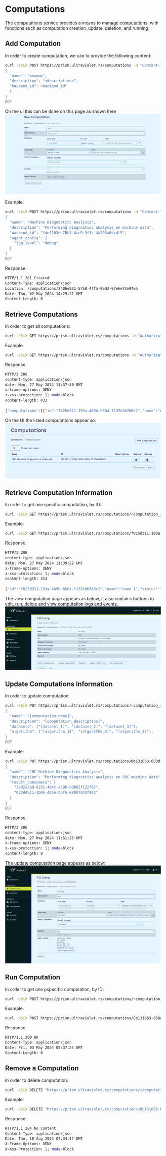 # Computations

The computations service provides a means to manage computations, with functions such as computation creation, update, deletion, and running.

## Add Computation

In order to create computation, we can to provide the following content:

```bash
curl -sSiX POST https://prism.ultraviolet.rs/computations -H "Content-Type: application/json" -H "Authorization: Bearer <user_token>" -d @- << EOF
{
  "name": "<name>",
  "description": "<description>",
  "backend_id": <backend_id"
  ]
}
EOF
```

On the ui this can be done on this page as shown here
![Create computation](./img/ui/new%20computation.png)

Example:

```bash
curl -sSiX POST https://prism.ultraviolet.rs/computations -H "Content-Type: application/json" -H "Authorization: Bearer <user_token>" -d @- << EOF
{
  "name": "Machine Diagnostics Analysis",
  "description": "Performing diagnostics analysis on machine data",
  "backend_id": "fde3263e-70b8-4ce9-9f3c-4a203a0dcdf5",
  "agent_config": {
    "log_level": "debug"
  }
}
EOF
```

Response:

```bash
HTTP/1.1 201 Created
Content-Type: application/json
Location: /computations/240be921-5758-4ffa-9ed3-97e6e72e97ea
Date: Thu, 02 May 2024 14:29:22 GMT
Content-Length: 0
```

## Retrieve Computations

In order to get all computations:

```bash
curl -sSiX GET https://prism.ultraviolet.rs/computations -H "Authorization: Bearer <user_token>"
```

Example:

```bash
curl -sSiX GET https://prism.ultraviolet.rs/computations -H "Authorization: Bearer <user_token>"
```

Response:

```bash
HTTP/2 200
content-type: application/json
date: Mon, 27 May 2024 11:37:50 GMT
x-frame-options: DENY
x-xss-protection: 1; mode=block
content-length: 433

{"computations":[{"id":"f025d311-193a-469b-b504-f137e0b768c2","name":"name 1","status":"executable","owner":"e20aaa5a-95d7-444a-8471-51c67082adbf","start_time":"2024-05-27T11:36:42.99242Z","end_time":"0001-01-01T00:00:00Z","algorithm":{},"agent_config":{"log_level":"","cert_file":"","server_key":"","server_ca_file":"","client_ca_file":"","attested_tls":false},"agent_port":"","backend_id":"cbaf711f-a086-48e0-bea1-a53a9650ba9c"}]}
```

On the UI the listed computations appear so:
![List computations](./img/ui/list%20computations.png)

## Retrieve Computation Information

In order to get one specific computation, by ID:

```bash
curl -sSiX GET https://prism.ultraviolet.rs/computations/<computation_id> -H "Authorization: Bearer <user_token>"
```

Example:

```bash
curl -sSiX GET https://prism.ultraviolet.rs/computations/f025d311-193a-469b-b504-f137e0b768c2 -H "Authorization: Bearer <user_token>"
```

Response:

```bash
HTTP/2 200
content-type: application/json
date: Mon, 27 May 2024 11:39:22 GMT
x-frame-options: DENY
x-xss-protection: 1; mode=block
content-length: 414

{"id":"f025d311-193a-469b-b504-f137e0b768c2","name":"name 1","status":"executable","owner":"e20aaa5a-95d7-444a-8471-51c67082adbf","start_time":"2024-05-27T11:36:42.99242Z","end_time":"0001-01-01T00:00:00Z","algorithm":{},"agent_config":{"log_level":"","cert_file":"","server_key":"","server_ca_file":"","client_ca_file":"","attested_tls":false},"agent_port":"","backend_id":"cbaf711f-a086-48e0-bea1-a53a9650ba9c"}
```

The view computation page appears as below, it also contains buttons to edit, run, delete and view computation logs and events.
![View computation](./img/ui/computation.png)

## Update Computations Information

In order to update computation:

```bash
curl -sSiX PUT https://prism.ultraviolet.rs/computations/<computation_id> -H "Content-Type: application/json" -H "Authorization: Bearer <user_token>" -d @- <<EOF
{
  "name": "[computation_name]",
  "description": "[computation_description]",
  "datasets": ["[dataset_1]", "[dataset_2]", "[dataset_3]"],
  "algorithm": ["[algorithm_1]", "[algorithm_2]", "[algorithm_3]"],
}
EOF
```

Example:

```bash
curl -sSiX PUT https://prism.ultraviolet.rs/computations/8b131663-058d-4e8f-8ccb-cc83c3f9e694 -H "Content-Type: application/json" -H "Authorization: Bearer <user_token>" -d @- <<EOF
{
  "name": "CNC Machine Diagnostics Analysis",
  "description": "Performing diagnostics analysis on CNC machine data",
  "result_consumers": [
    "3ed2a2ad-8251-484c-a39b-bdb82f122f67",
    "622d4b11-1b06-426e-baf6-e80d7025f961"
  ]
}
EOF
```

Response:

```bash
HTTP/2 200
content-type: application/json
date: Mon, 27 May 2024 11:51:25 GMT
x-frame-options: DENY
x-xss-protection: 1; mode=block
content-length: 0
```

The update computation page appears as below:
![Update computation](./img/ui/update%20computation.png)

## Run Computation

In order to get one pspecific computation, by ID:

```bash
curl -sSiX POST https://prism.ultraviolet.rs/computations/<computation_id>/run -H "Content-Type: application/json" -H "Authorization: Bearer <user_token>"
```

Example:

```bash
curl -sSiX POST https://prism.ultraviolet.rs/computations/8b131663-058d-4e8f-8ccb-cc83c3f9e694/run -H "Content-Type: application/json" -H "Authorization: Bearer <user_token>"
```

Response:

```bash
HTTP/1.1 200 OK
Content-Type: application/json
Date: Fri, 03 May 2024 08:37:24 GMT
Content-Length: 0
```

## Remove a Computation

In order to delete computation:

```bash
curl -sSiX DELETE "https://prism.ultraviolet.rs/computations/<computation_id>" -H "Authorization: Bearer <user_token>"
```

Example:

```bash
curl -sSiX DELETE "https://prism.ultraviolet.rs/computations/8b131663-058d-4e8f-8ccb-cc83c3f9e694" -H "Authorization: Bearer <user_token>"
```

Response:

```bash
HTTP/1.1 204 No Content
Content-Type: application/json
Date: Thu, 10 Aug 2023 07:34:17 GMT
X-Frame-Options: DENY
X-Xss-Protection: 1; mode=block
```

